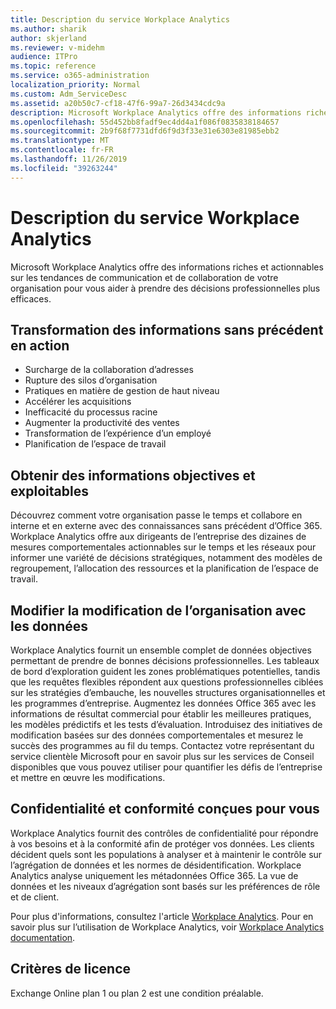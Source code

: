 ```yaml
---
title: Description du service Workplace Analytics
ms.author: sharik
author: skjerland
ms.reviewer: v-midehm
audience: ITPro
ms.topic: reference
ms.service: o365-administration
localization_priority: Normal
ms.custom: Adm_ServiceDesc
ms.assetid: a20b50c7-cf18-47f6-99a7-26d3434cdc9a
description: Microsoft Workplace Analytics offre des informations riches et actionnables sur les tendances de communication et de collaboration de votre organisation pour vous aider à prendre des décisions professionnelles plus efficaces.
ms.openlocfilehash: 55d452bb8fadf9ec4dd4a1f086f0835838184657
ms.sourcegitcommit: 2b9f68f7731dfd6f9d3f33e31e6303e81985ebb2
ms.translationtype: MT
ms.contentlocale: fr-FR
ms.lasthandoff: 11/26/2019
ms.locfileid: "39263244"
---
```

# <a name="workplace-analytics-service-description"></a>Description du service Workplace Analytics

Microsoft Workplace Analytics offre des informations riches et actionnables sur les tendances de communication et de collaboration de votre organisation pour vous aider à prendre des décisions professionnelles plus efficaces.

## <a name="transform-unprecedented-insights-into-action"></a>Transformation des informations sans précédent en action

* Surcharge de la collaboration d’adresses
* Rupture des silos d’organisation
* Pratiques en matière de gestion de haut niveau
* Accélérer les acquisitions
* Inefficacité du processus racine
* Augmenter la productivité des ventes
* Transformation de l’expérience d’un employé
* Planification de l’espace de travail

## <a name="gain-objective-actionable-insights"></a>Obtenir des informations objectives et exploitables

Découvrez comment votre organisation passe le temps et collabore en interne et en externe avec des connaissances sans précédent d’Office 365. Workplace Analytics offre aux dirigeants de l’entreprise des dizaines de mesures comportementales actionnables sur le temps et les réseaux pour informer une variété de décisions stratégiques, notamment des modèles de regroupement, l’allocation des ressources et la planification de l’espace de travail.

## <a name="drive-organizational-change-with-data"></a>Modifier la modification de l’organisation avec les données

Workplace Analytics fournit un ensemble complet de données objectives permettant de prendre de bonnes décisions professionnelles. Les tableaux de bord d’exploration guident les zones problématiques potentielles, tandis que les requêtes flexibles répondent aux questions professionnelles ciblées sur les stratégies d’embauche, les nouvelles structures organisationnelles et les programmes d’entreprise. Augmentez les données Office 365 avec les informations de résultat commercial pour établir les meilleures pratiques, les modèles prédictifs et les tests d’évaluation. Introduisez des initiatives de modification basées sur des données comportementales et mesurez le succès des programmes au fil du temps. Contactez votre représentant du service clientèle Microsoft pour en savoir plus sur les services de Conseil disponibles que vous pouvez utiliser pour quantifier les défis de l’entreprise et mettre en œuvre les modifications.

## <a name="privacy-and-compliance-designed-for-you"></a>Confidentialité et conformité conçues pour vous

Workplace Analytics fournit des contrôles de confidentialité pour répondre à vos besoins et à la conformité afin de protéger vos données. Les clients décident quels sont les populations à analyser et à maintenir le contrôle sur l’agrégation de données et les normes de désidentification. Workplace Analytics analyse uniquement les métadonnées Office 365. La vue de données et les niveaux d’agrégation sont basés sur les préférences de rôle et de client.

Pour plus d'informations, consultez l'article [Workplace Analytics](https://go.microsoft.com/fwlink/?linkid=852492). Pour en savoir plus sur l’utilisation de Workplace Analytics, voir [Workplace Analytics documentation](https://docs.microsoft.com/workplace-analytics/).
  
## <a name="licensing-requirements"></a>Critères de licence

Exchange Online plan 1 ou plan 2 est une condition préalable.
